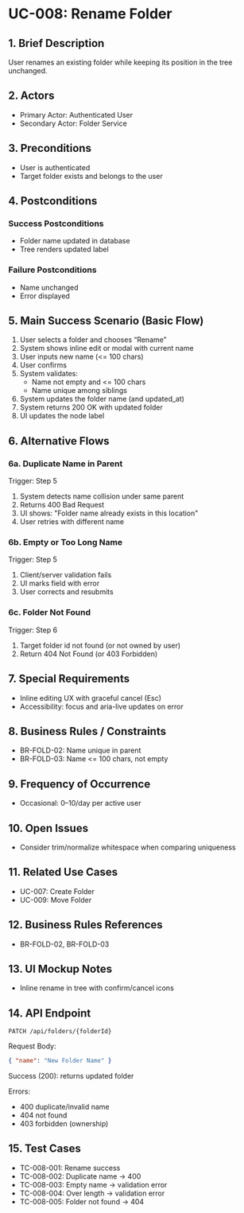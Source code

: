 # UC-008: Rename Folder

## 1. Brief Description
User renames an existing folder while keeping its position in the tree unchanged.

## 2. Actors
- Primary Actor: Authenticated User
- Secondary Actor: Folder Service

## 3. Preconditions
- User is authenticated
- Target folder exists and belongs to the user

## 4. Postconditions
### Success Postconditions
- Folder name updated in database
- Tree renders updated label

### Failure Postconditions
- Name unchanged
- Error displayed

## 5. Main Success Scenario (Basic Flow)
1. User selects a folder and chooses “Rename”
2. System shows inline edit or modal with current name
3. User inputs new name (<= 100 chars)
4. User confirms
5. System validates:
   - Name not empty and <= 100 chars
   - Name unique among siblings
6. System updates the folder name (and updated_at)
7. System returns 200 OK with updated folder
8. UI updates the node label

## 6. Alternative Flows
### 6a. Duplicate Name in Parent
Trigger: Step 5
1. System detects name collision under same parent
2. Returns 400 Bad Request
3. UI shows: "Folder name already exists in this location"
4. User retries with different name

### 6b. Empty or Too Long Name
Trigger: Step 5
1. Client/server validation fails
2. UI marks field with error
3. User corrects and resubmits

### 6c. Folder Not Found
Trigger: Step 6
1. Target folder id not found (or not owned by user)
2. Return 404 Not Found (or 403 Forbidden)

## 7. Special Requirements
- Inline editing UX with graceful cancel (Esc)
- Accessibility: focus and aria-live updates on error

## 8. Business Rules / Constraints
- BR-FOLD-02: Name unique in parent
- BR-FOLD-03: Name <= 100 chars, not empty

## 9. Frequency of Occurrence
- Occasional: 0–10/day per active user

## 10. Open Issues
- Consider trim/normalize whitespace when comparing uniqueness

## 11. Related Use Cases
- UC-007: Create Folder
- UC-009: Move Folder

## 12. Business Rules References
- BR-FOLD-02, BR-FOLD-03

## 13. UI Mockup Notes
- Inline rename in tree with confirm/cancel icons

## 14. API Endpoint
```
PATCH /api/folders/{folderId}
```
Request Body:
```json
{ "name": "New Folder Name" }
```
Success (200): returns updated folder

Errors:
- 400 duplicate/invalid name
- 404 not found
- 403 forbidden (ownership)

## 15. Test Cases
- TC-008-001: Rename success
- TC-008-002: Duplicate name -> 400
- TC-008-003: Empty name -> validation error
- TC-008-004: Over length -> validation error
- TC-008-005: Folder not found -> 404
